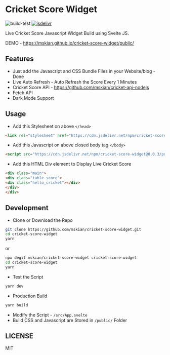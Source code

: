 # Cricket Score Widget

![build-test](https://github.com/mskian/cricket-score-widget/workflows/build-test/badge.svg) [![jsdelivr](https://data.jsdelivr.com/v1/package/npm/cricket-score-widget/badge)](https://www.jsdelivr.com/package/npm/cricket-score-widget)  

Live Cricket Score Javascript Widget Build using Svelte JS.  

DEMO - <https://mskian.github.io/cricket-score-widget/public/>  

## Features

- Just add the Javascript and CSS Bundle Files in your Website/blog - Done
- Live Auto Refresh - Auto Refresh the Score Every 1 Minutes
- Cricket Score API - <https://github.com/mskian/cricket-api-nodejs>
- Fetch API
- Dark Mode Support  

## Usage

- Add this Stylesheet on above `</head>`

```html
<link rel="stylesheet" href="https://cdn.jsdelivr.net/npm/cricket-score-widget@0.0.3/public/build/bundle.css" integrity="sha256-XGJFGWiCflTi12RTiNJsWtaktxn7ofkU5mbd7/WkgF0=" crossorigin="anonymous">
```

- Add this Javascript on above closed body tag `</body>`

```html
<script src="https://cdn.jsdelivr.net/npm/cricket-score-widget@0.0.3/public/build/bundle.js" integrity="sha256-M/47VY2JuRbIv2/rOvjQTsk9mkUO8PzV5U6w6J9Op54=" crossorigin="anonymous"></script>
```

- Add this HTML Div element to Display Live Cricket Score

```html
<div class="main">
<div class="table-score">
<div class="hello_cricket"></div>
</div>
</div>
```

## Development

- Clone or Download the Repo

```sh
git clone https://github.com/mskian/cricket-score-widget.git
cd cricket-score-widget
yarn
```

or

```sh
npx degit mskian/cricket-score-widget cricket-score-widget
cd cricket-score-widget
yarn
```

- Test the Script

```sh
yarn dev
```

- Production Build

```sh
yarn build
```

- Modify the Script - `/src/App.svelte`
- Build CSS and Javascript are Stored in `/public/` Folder

## LICENSE

MIT
